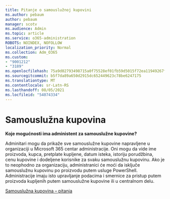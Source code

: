 ```yaml
---
title: Pitanje o samouslužnoj kupovini
ms.author: pebaum
author: pebaum
manager: scotv
ms.audience: Admin
ms.topic: article
ms.service: o365-administration
ROBOTS: NOINDEX, NOFOLLOW
localization_priority: Normal
ms.collection: Adm_O365
ms.custom:
- "9001212"
- "3189"
ms.openlocfilehash: 75a9d02793498715a0f75528ef01fb59d5015f72ea11949267f2a7d36ff19550
ms.sourcegitcommit: b5f7da89a650d2915dc652449623c78be6247175
ms.translationtype: MT
ms.contentlocale: sr-Latn-RS
ms.lasthandoff: 08/05/2021
ms.locfileid: "54074334"
---
```

# <a name="self-service-purchase"></a>Samouslužna kupovina

**Koje mogućnosti ima administent za samouslužne kupovine?**

Adminitari mogu da prikaže sve samouslužne kupovine napravljene u organizaciji u Microsoft 365 centar administracije. Oni mogu da vide ime proizvoda, kupca, pretplate kupljene, datum isteka, istoriju porudžbina, cenu kupovine i dodeljene korisnike za svaku samouslužnu kupovinu.  Ako je to neophodno za organizaciju, administranici će moći da isključe samouslužnu kupovinu po proizvodu putem usluge PowerShell.  Administracije imaju isto upravljanje podacima i smernice za pristup putem proizvoda kupljenih putem samouslužne kupovine ili u centralnom delu.

[Samouslužna kupovina – pitanja](https://aka.ms/self-service-purchase-faq)

